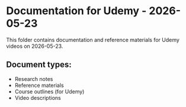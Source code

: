# Documentation for Udemy - 2026-05-23

This folder contains documentation and reference materials for Udemy videos on 2026-05-23.

## Document types:
- Research notes
- Reference materials
- Course outlines (for Udemy)
- Video descriptions
